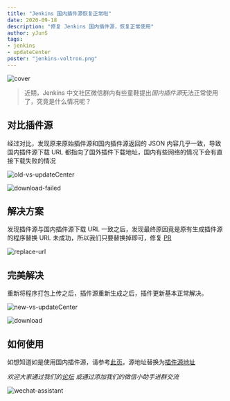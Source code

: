 ```yaml
---
title: "Jenkins 国内插件源恢复正常啦"
date: 2020-09-18
description: "修复 Jenkins 国内插件源，恢复正常使用"
author: yJunS
tags:
- jenkins
- updateCenter
poster: "jenkins-voltron.png"
---
```


![cover](jenkins-voltron.png)

> 近期，Jenkins 中文社区微信群内有些童鞋提出*国内插件源*无法正常使用了，究竟是什么情况呢？

## 对比插件源

经过对比，发现原来原始插件源和国内插件源返回的 JSON 内容几乎一致，导致国内插件源下载 URL 都指向了国外插件下载地址，国内有些网络的情况下会有直接下载失败的情况

![old-vs-updateCenter](old-vs-updateCenter.png)

![download-failed](download-failed.png)

## 解决方案

发现插件源与国内插件源下载 URL 一致之后，发现最终原因竟是原有生成插件源的程序替换 URL 未成功，所以我们只要替换掉即可，修复 [PR](https://github.com/jenkins-zh/mirror-adapter/pull/11)

![replace-url](replace-url.png)

## 完美解决

重新将程序打包上传之后，插件源重新生成之后，插件更新基本正常解决。

![new-vs-updateCenter](new-vs-updateCenter.png)

![download](download.png)

## 如何使用

如想知道如是使用国内插件源，请参考[此页](https://jenkins-zh.cn/wechat/articles/2019/11/2019-11-11-update-center-mirror-announcement/)。源地址替换为[插件源地址](https://updates.jenkins-zh.cn/update-center.json)

*欢迎大家通过我们的[论坛](https://community.jenkins-zh.cn/) 或通过添加我们的微信小助手进群交流*

![wechat-assistant](wechat.png)